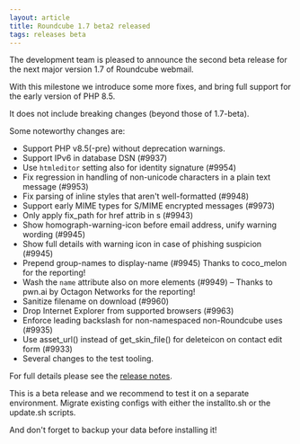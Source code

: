 ```yaml
---
layout: article
title: Roundcube 1.7 beta2 released
tags: releases beta
---
```


The development team is pleased to announce the second beta release for the next major version 1.7 of Roundcube webmail.

With this milestone we introduce some more fixes, and bring full support for the early version of PHP 8.5.

It does not include breaking changes (beyond those of 1.7-beta).

Some noteworthy changes are:

- Support PHP v8.5(-pre) without deprecation warnings.
- Support IPv6 in database DSN (#9937)
- Use `htmleditor` setting also for identity signature (#9954)
- Fix regression in handling of non-unicode characters in a plain text message (#9953)
- Fix parsing of inline styles that aren't well-formatted (#9948)
- Support early MIME types for S/MIME encrypted messages (#9973)
- Only apply fix_path for href attrib in <link>s (#9943)
- Show homograph-warning-icon before email address, unify warning wording (#9945)
- Show full details with warning icon in case of phishing suspicion (#9945)
- Prepend group-names to display-name (#9945) Thanks to coco_melon for the reporting!
- Wash the `name` attribute also on more elements (#9949) – Thanks to pwn.ai by Octagon Networks for the reporting!
- Sanitize filename on download (#9960)
- Drop Internet Explorer from supported browsers (#9963)
- Enforce leading backslash for non-namespaced non-Roundcube uses (#9935)
- Use asset_url() instead of get_skin_file() for deleteicon on contact edit form (#9933)
- Several changes to the test tooling.

For full details please see the [release notes](https://github.com/roundcube/roundcubemail/releases/tag/1.7-beta2).

This is a beta release and we recommend to test it on a separate environment.
Migrate existing configs with either the installto.sh or the update.sh scripts.

And don't forget to backup your data before installing it!
